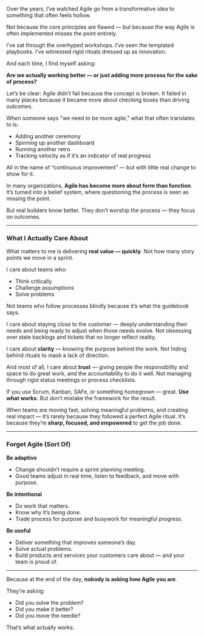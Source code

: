Over the years, I’ve watched Agile go from a transformative idea to something that often feels hollow.

Not because the core principles are flawed — but because the way Agile is often implemented misses the point entirely.

I’ve sat through the overhyped workshops.
I’ve seen the templated playbooks.
I’ve witnessed rigid rituals dressed up as innovation.

And each time, I find myself asking:

**Are we actually working better — or just adding more process for the sake of process?**

Let’s be clear: Agile didn’t fail because the concept is broken.
It failed in many places because it became more about checking boxes than driving outcomes.

When someone says "we need to be more agile," what that often translates to is:

- Adding another ceremony
- Spinning up another dashboard
- Running another retro
- Tracking velocity as if it’s an indicator of real progress

All in the name of “continuous improvement” — but with little real change to show for it.

In many organizations, **Agile has become more about form than function**.
It’s turned into a belief system, where questioning the process is seen as missing the point.

But real builders know better.
They don’t worship the process — they focus on outcomes.

---

### What I Actually Care About

What matters to me is delivering **real value — quickly**.
Not how many story points we move in a sprint.

I care about teams who:
- Think critically
- Challenge assumptions
- Solve problems

Not teams who follow processes blindly because it’s what the guidebook says.

I care about staying close to the customer — deeply understanding their needs and being ready to adjust when those needs evolve.
Not obsessing over stale backlogs and tickets that no longer reflect reality.

I care about **clarity** — knowing the purpose behind the work.
Not hiding behind rituals to mask a lack of direction.

And most of all, I care about **trust** — giving people the responsibility and space to do great work, and the accountability to do it well.
Not managing through rigid status meetings or process checklists.

If you use Scrum, Kanban, SAFe, or something homegrown — great.
**Use what works.**
But don’t mistake the framework for the result.

When teams are moving fast, solving meaningful problems, and creating real impact — it’s rarely because they followed a perfect Agile ritual.
It’s because they’re **sharp, focused, and empowered** to get the job done.

---

### Forget Agile (Sort Of)

**Be adaptive**
- Change shouldn’t require a sprint planning meeting.
- Good teams adjust in real time, listen to feedback, and move with purpose.

**Be intentional**
- Do work that matters.
- Know why it’s being done.
- Trade process for purpose and busywork for meaningful progress.

**Be useful**
- Deliver something that improves someone’s day.
- Solve actual problems.
- Build products and services your customers care about — and your team is proud of.

---

Because at the end of the day, **nobody is asking how Agile you are**.

They’re asking:

- Did you solve the problem?
- Did you make it better?
- Did you move the needle?

That’s what actually works.
